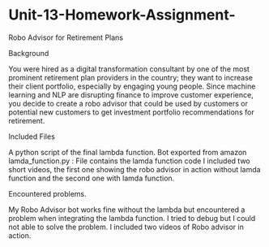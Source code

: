 # Unit-13-Homework-Assignment-
Robo Advisor for Retirement Plans


Background

You were hired as a digital transformation consultant by one of the most prominent retirement plan providers in the country; they want to increase their client portfolio, especially by engaging young people. Since machine learning and NLP are disrupting finance to improve customer experience, you decide to create a robo advisor that could be used by customers or potential new customers to get investment portfolio recommendations for retirement.


Included Files


A python script of the final lambda function.
Bot exported from amazon
lamda_function.py : File contains the lamda function code
I included two short videos, the first one showing the robo advisor in action without lamda function and the second one with lamda function. 

Encountered problems.

My Robo Advisor bot works fine without the lambda but encountered a problem when integrating the lambda function. I tried to debug but I could not able to solve the problem. I included two videos of Robo advisor in action. 

